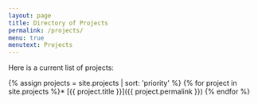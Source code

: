 ```yaml
---
layout: page
title: Directory of Projects
permalink: /projects/
menu: true
menutext: Projects
---
```


Here is a current list of projects:

{% assign projects = site.projects | sort: 'priority' %} {% for project in site.projects %}* [{{ project.title }}]({{ project.permalink }}) 
{% endfor %}



